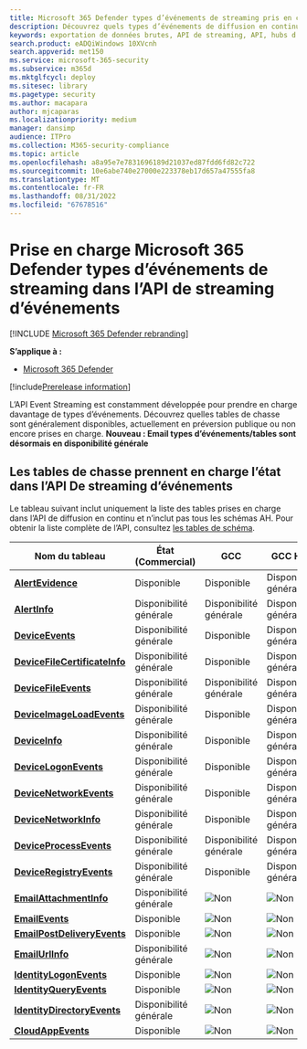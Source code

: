 ```yaml
---
title: Microsoft 365 Defender types d’événements de streaming pris en charge dans l’API Event Streaming
description: Découvrez quels types d’événements de diffusion en continu (tables) sont pris en charge par l’API de diffusion en continu
keywords: exportation de données brutes, API de streaming, API, hubs d’événements, stockage Azure, compte de stockage, chasse, partage de données brutes
search.product: eADQiWindows 10XVcnh
search.appverid: met150
ms.service: microsoft-365-security
ms.subservice: m365d
ms.mktglfcycl: deploy
ms.sitesec: library
ms.pagetype: security
ms.author: macapara
author: mjcaparas
ms.localizationpriority: medium
manager: dansimp
audience: ITPro
ms.collection: M365-security-compliance
ms.topic: article
ms.openlocfilehash: a8a95e7e7831696189d21037ed87fdd6fd82c722
ms.sourcegitcommit: 10e6abe740e27000e223378eb17d657a47555fa8
ms.translationtype: MT
ms.contentlocale: fr-FR
ms.lasthandoff: 08/31/2022
ms.locfileid: "67678516"
---
```

# <a name="supported-microsoft-365-defender-streaming-event-types-in-event-streaming-api"></a>Prise en charge Microsoft 365 Defender types d’événements de streaming dans l’API de streaming d’événements

[!INCLUDE [Microsoft 365 Defender rebranding](../../includes/microsoft-defender.md)]

**S’applique à :**
- [Microsoft 365 Defender](https://go.microsoft.com/fwlink/?linkid=2118804)

[!include[Prerelease information](../../includes/prerelease.md)]


L’API Event Streaming est constamment développée pour prendre en charge davantage de types d’événements. Découvrez quelles tables de chasse sont généralement disponibles, actuellement en préversion publique ou non encore prises en charge. 
**Nouveau : Email types d’événements/tables sont désormais en disponibilité générale**

## <a name="hunting-tables-support-status-in-event-streaming-api"></a>Les tables de chasse prennent en charge l’état dans l’API De streaming d’événements

Le tableau suivant inclut uniquement la liste des tables prises en charge dans l’API de diffusion en continu et n’inclut pas tous les schémas AH. Pour obtenir la liste complète de l’API, consultez [les tables de schéma](advanced-hunting-schema-tables.md#learn-the-schema-tables).

| Nom du tableau | État<br>(Commercial) | GCC | GCC High | DoD |
|----|----|----|----|----|
| **[AlertEvidence](advanced-hunting-alertevidence-table.md)** | Disponible | Disponible | Disponibilité générale | Disponibilité générale |
| **[AlertInfo](advanced-hunting-alertinfo-table.md)** | Disponibilité générale | Disponibilité générale | Disponibilité générale | Disponible |
| **[DeviceEvents](advanced-hunting-deviceevents-table.md)** |Disponibilité générale | Disponible | Disponibilité générale | Disponible |
| **[DeviceFileCertificateInfo](advanced-hunting-DeviceFileCertificateInfo-table.md)** |Disponibilité générale | Disponible | Disponibilité générale | Disponible |
| **[DeviceFileEvents](advanced-hunting-devicefileevents-table.md)** | Disponibilité générale | Disponibilité générale | Disponibilité générale | Disponibilité générale |
| **[DeviceImageLoadEvents](advanced-hunting-deviceimageloadevents-table.md)** | Disponibilité générale | Disponible | Disponibilité générale | Disponible |
| **[DeviceInfo](advanced-hunting-deviceinfo-table.md)** | Disponibilité générale | Disponible | Disponibilité générale | Disponible |
| **[DeviceLogonEvents](advanced-hunting-devicelogonevents-table.md)** | Disponibilité générale | Disponible | Disponibilité générale | Disponible |
| **[DeviceNetworkEvents](advanced-hunting-devicenetworkevents-table.md)** |Disponibilité générale | Disponible | Disponibilité générale | Disponible |
| **[DeviceNetworkInfo](advanced-hunting-devicenetworkinfo-table.md)** | Disponibilité générale | Disponible | Disponibilité générale | Disponible |
| **[DeviceProcessEvents](advanced-hunting-deviceprocessevents-table.md)** | Disponibilité générale | Disponibilité générale | Disponibilité générale | Disponibilité générale |
| **[DeviceRegistryEvents](advanced-hunting-deviceregistryevents-table.md)** | Disponibilité générale | Disponible | Disponibilité générale | Disponible |
| **[EmailAttachmentInfo](advanced-hunting-emailattachmentinfo-table.md)** | Disponibilité générale |![Non](../defender-endpoint/images/svg/check-no.svg)|![Non](../defender-endpoint/images/svg/check-no.svg)|![Non](../defender-endpoint/images/svg/check-no.svg)|
| **[EmailEvents](advanced-hunting-emailevents-table.md)** | Disponible |![Non](../defender-endpoint/images/svg/check-no.svg)|![Non](../defender-endpoint/images/svg/check-no.svg)|![Non](../defender-endpoint/images/svg/check-no.svg)|
| **[EmailPostDeliveryEvents](advanced-hunting-emailpostdeliveryevents-table.md)** | Disponible |![Non](../defender-endpoint/images/svg/check-no.svg)|![Non](../defender-endpoint/images/svg/check-no.svg)|![Non](../defender-endpoint/images/svg/check-no.svg)|
| **[EmailUrlInfo](advanced-hunting-emailurlinfo-table.md)** | Disponibilité générale |![Non](../defender-endpoint/images/svg/check-no.svg)|![Non](../defender-endpoint/images/svg/check-no.svg)|![Non](../defender-endpoint/images/svg/check-no.svg)|
| **[IdentityLogonEvents](advanced-hunting-identitylogonevents-table.md)**|Disponible|![Non](../defender-endpoint/images/svg/check-no.svg)|![Non](../defender-endpoint/images/svg/check-no.svg)|![Non](../defender-endpoint/images/svg/check-no.svg)|
| **[IdentityQueryEvents](advanced-hunting-identityqueryevents-table.md)**|Disponible|![Non](../defender-endpoint/images/svg/check-no.svg)|![Non](../defender-endpoint/images/svg/check-no.svg)|![Non](../defender-endpoint/images/svg/check-no.svg)|
| **[IdentityDirectoryEvents](advanced-hunting-identitydirectoryevents-table.md)**|Disponibilité générale|![Non](../defender-endpoint/images/svg/check-no.svg)|![Non](../defender-endpoint/images/svg/check-no.svg)|![Non](../defender-endpoint/images/svg/check-no.svg)|
| **[CloudAppEvents](advanced-hunting-cloudappevents-table.md)**|Disponible|![Non](../defender-endpoint/images/svg/check-no.svg)|![Non](../defender-endpoint/images/svg/check-no.svg)|![Non](../defender-endpoint/images/svg/check-no.svg)|
